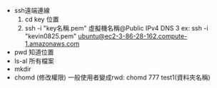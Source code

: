 * ssh遠端連線
  1. cd key 位置
  2. ssh -i "key名稱.pem"  虛擬機名稱@Public IPv4 DNS
  3  ex: ssh -i "kevin0825.pem"  ubuntu@ec2-3-86-28-162.compute-1.amazonaws.com
* pwd 知道位置
* ls-al 所有檔案
* mkdir
* chomd (修改權限)
  一般使用者變成rwd: chomd 777 test1(資料夾名稱)

